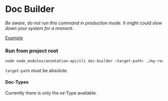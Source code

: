 # Doc Builder

*Be aware, do not run this command in production mode. It might could slow down your system for a moment.*

[Example](sample/overview.md)

### Run from project root
```bash
node node_modules/annotation-api/cli doc-builder <target-path> ./my-routes/**/*.js [./more/**/*.js]
```

`target-path` must be absolute. 

#### Doc-Types
Currently there is only the `md`-Type available. 
